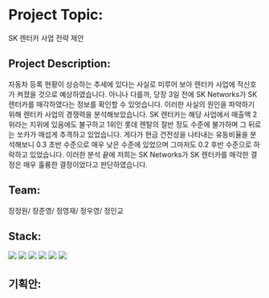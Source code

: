 # Project Topic: 
SK 렌터카 사업 전략 제안


## Project Description: 

자동차 등록 현황이 상승하는 추세에 있다는 사실로 미루어 보아 렌터카 사업에 적신호가 켜졌을 것으로 예상하였습니다. 아니나 다를까,  당장 3일 전에 SK Networks가 SK 렌터카를 매각하였다는 정보를 확인할 수 있엇습니다. 이러한 사실의 원인을 파악하기 위해 렌터카 사업의 경쟁력을 분석해보았습니다. SK 렌터카는 해당 사업에서 매출액 2위라는 지위에 있음에도 불구하고 1위인 롯데 렌탈의 절반 정도 수준에 불가하며 그 뒤로는 쏘카가 매섭게 추격하고 있었습니다. 게다가 현금 건전성을 나타내는 유동비율을 분석해보니 0.3 초반 수준으로 매우 낮은 수준에 있었으며 그마저도 0.2 후반 수준으로 하락하고 있었습니다. 이러한 분석 끝에 저희는 SK Networks가 SK 렌터카를 매각한 결정은 매우 훌륭한 결정이었다고 판단하였습니다.

## Team: 
장정원/ 장준영/ 정영재/ 정우영/ 정인교

## Stack: 
<img src="https://img.shields.io/badge/Python-blue?style=flat&logo=Python&logoColor=white"/> <img src="https://img.shields.io/badge/MySQL-blue?style=flat&logo=MySQL&logoColor=white"/> <img src="https://img.shields.io/badge/Streamlit-red?style=flat&logo=Streamlit&logoColor=white"/> <img src="https://img.shields.io/badge/VisualStudioCode-blue?style=flat&logo=VisualStudioCode&logoColor=white"/>
<img src="https://img.shields.io/badge/Discord-blue?style=flat&logo=Discord&logoColor=white"/> <img src="https://img.shields.io/badge/GitHub-green?style=flat&logo=GitHub&logoColor=white"/>

## 기획안:
